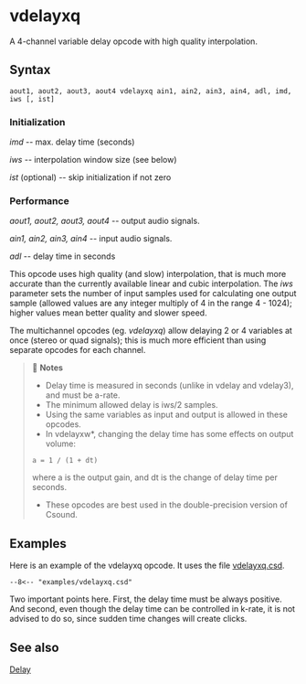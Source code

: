 <!--
id:vdelayxq
category:Signal Modifiers:Delay
-->
# vdelayxq
A 4-channel variable delay opcode with high quality interpolation.

## Syntax
``` csound-orc
aout1, aout2, aout3, aout4 vdelayxq ain1, ain2, ain3, ain4, adl, imd, iws [, ist]
```

### Initialization

_imd_ -- max. delay time (seconds)

_iws_ -- interpolation window size (see below)

_ist_ (optional) -- skip initialization if not zero

### Performance

_aout1, aout2, aout3, aout4_ -- output audio signals.

_ain1, ain2, ain3, ain4_ -- input audio signals.

_adl_ -- delay time in seconds

This opcode uses high quality (and slow) interpolation, that is much more accurate than the currently available linear and cubic interpolation. The _iws_ parameter sets the number of input samples used for calculating one output sample (allowed values are any integer multiply of 4 in the range 4 - 1024); higher values mean better quality and slower speed.

The multichannel opcodes (eg. _vdelayxq_) allow delaying 2 or 4 variables at once (stereo or quad signals); this is much more efficient than using separate opcodes for each channel.

> :memo: **Notes**
>
> * Delay time is measured in seconds (unlike in vdelay and vdelay3), and must be a-rate.
> * The minimum allowed delay is iws/2 samples.
> * Using the same variables as input and output is allowed in these opcodes.
> * In vdelayxw*, changing the delay time has some effects on output volume:
> ```
> a = 1 / (1 + dt)
> ```
>  where a is the output gain, and dt is the change of delay time per seconds.
> * These opcodes are best used in the double-precision version of Csound.

## Examples

Here is an example of the vdelayxq opcode. It uses the file [vdelayxq.csd](../../examples/vdelayxq.csd).

``` csound-csd title="Example of the vdelayxq opcode." linenums="1"
--8<-- "examples/vdelayxq.csd"
```

Two important points here. First, the delay time must be always positive. And second, even though the delay time can be controlled in k-rate, it is not advised to do so, since sudden time changes will create clicks.

## See also

[Delay](../../sigmod/delayops)
